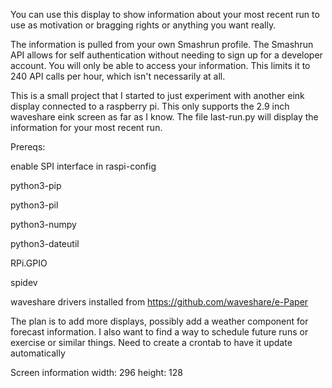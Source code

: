 You can use this display to show information about your most recent run to use as motivation or bragging rights or anything you want really. 

The information is pulled from your own Smashrun profile. The Smashrun API allows for self authentication without needing to sign up for a developer account. You will only be able to access your information. This limits it to 240 API calls per hour, which isn't necessarily at all.

This is a small project that I started to just experiment with another eink display connected to a raspberry pi. This only supports the 2.9 inch waveshare eink screen as far as I know. The file last-run.py will display the information for your most recent run. 


Prereqs:

enable SPI interface in raspi-config

python3-pip

python3-pil

python3-numpy

python3-dateutil

RPi.GPIO

spidev



waveshare drivers installed from https://github.com/waveshare/e-Paper


The plan is to add more displays, possibly add a weather component for forecast information. I also want to find a way to schedule future runs or exercise or similar things. Need to create a crontab to have it update automatically



Screen information
width: 296
height: 128
